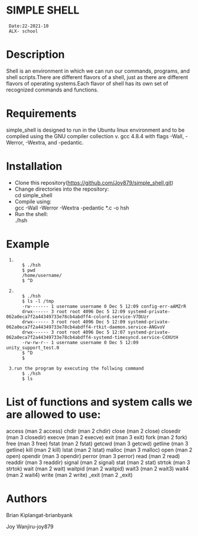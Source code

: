# SIMPLE SHELL

     Date:22-2021-10
     ALX- school

# Description

Shell is an environment in which we can run our commands, programs, and shell scripts.There are different flavors of a shell, just as there are different flavors of operating systems.Each flavor of shell has its own set of recognized commands and functions.


# Requirements

simple_shell is designed to run in the Ubuntu linux environment and to be compiled using the GNU compiler collection v. gcc 4.8.4 with flags -Wall, -Werror, -Wextra, and -pedantic.

# Installation

* Clone this repository(https://github.com/Joy879/simple_shell.git)
* Change directories into the repository:   
          cd simple_shell
* Compile using:  
          gcc -Wall -Werror -Wextra -pedantic *.c -o hsh
* Run the shell:  
          ./hsh
   
# Example
     1.
          $ ./hsh
          $ pwd
          /home/username/
          $ ^D

     2.
          $ ./hsh
          $ ls -l /tmp
          -rw------- 1 username username 0 Dec 5 12:09 config-err-aAMZrR
          drwx------ 3 root root 4096 Dec 5 12:09 systemd-private-062a0eca7f2a44349733e78cb4abdff4-colord.service-V7DUzr
          drwx------ 3 root root 4096 Dec 5 12:09 systemd-private-062a0eca7f2a44349733e78cb4abdff4-rtkit-daemon.service-ANGvoV
          drwx------ 3 root root 4096 Dec 5 12:07 systemd-private-062a0eca7f2a44349733e78cb4abdff4-systemd-timesyncd.service-CdXUtH
          -rw-rw-r-- 1 username username 0 Dec 5 12:09 unity_support_test.0
          $ ^D
          $

     3.run the program by executing the follwing command
          $ ./hsh
          $ ls

# List of functions and system calls we are allowed to use:

access (man 2 access)
chdir (man 2 chdir)
close (man 2 close)
closedir (man 3 closedir)
execve (man 2 execve)
exit (man 3 exit)
fork (man 2 fork)
free (man 3 free)
fstat (man 2 fstat)
getcwd (man 3 getcwd)
getline (man 3 getline)
kill (man 2 kill)
lstat (man 2 lstat)
malloc (man 3 malloc)
open (man 2 open)
opendir (man 3 opendir)
perror (man 3 perror)
read (man 2 read)
readdir (man 3 readdir)
signal (man 2 signal)
stat (man 2 stat)
strtok (man 3 strtok)
wait (man 2 wait)
waitpid (man 2 waitpid)
wait3 (man 2 wait3)
wait4 (man 2 wait4)
write (man 2 write)
_exit (man 2 _exit)

# Authors

Brian Kiplangat-brianbyank

Joy Wanjiru-joy879
